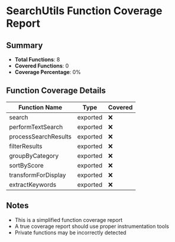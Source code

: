 # SearchUtils Function Coverage Report

## Summary
- **Total Functions**: 8
- **Covered Functions**: 0
- **Coverage Percentage**: 0%

## Function Coverage Details

| Function Name | Type | Covered |
|--------------|------|---------|
| search | exported | ❌ |
| performTextSearch | exported | ❌ |
| processSearchResults | exported | ❌ |
| filterResults | exported | ❌ |
| groupByCategory | exported | ❌ |
| sortByScore | exported | ❌ |
| transformForDisplay | exported | ❌ |
| extractKeywords | exported | ❌ |

## Notes
- This is a simplified function coverage report
- A true coverage report should use proper instrumentation tools
- Private functions may be incorrectly detected
